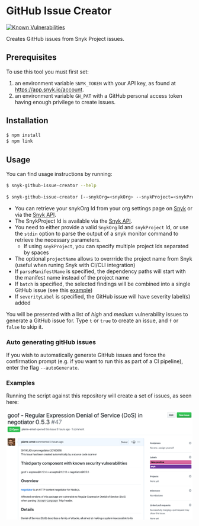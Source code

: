 # GitHub Issue Creator

[![Known Vulnerabilities](https://snyk.io/test/github/pierre-ernst/snyk-github-issue-creator/badge.svg?targetFile=package.json)](https://snyk.io/test/github/pierre-ernst/snyk-github-issue-creator?targetFile=package.json)

Creates GitHub issues from Snyk Project issues.

## Prerequisites

To use this tool you must first set:

1. an environment variable `SNYK_TOKEN` with your API key, as found at https://app.snyk.io/account.
1. an environment variable `GH_PAT` with a GitHub personal access token having enough privilege to create issues.

## Installation

```bash
$ npm install
$ npm link
```

## Usage

You can find usage instructions by running:

```bash
$ snyk-github-issue-creator --help
```

```bash
$ snyk-github-issue-creator [--snykOrg=<snykOrg> --snykProject=<snykProject> | --stdin ] --ghOwner=<ghOwner> --ghRepo=<ghRepo> [--ghLabels=<ghLabel>,...] [--projectName=<projectName>] [--parseManifestName] [--batch] [--autoGenerate]
```

-   You can retrieve your snykOrg Id from your org settings page on [Snyk](https://snyk.io) or via the [Snyk API](https://snyk.docs.apiary.io/#reference/organisations/the-snyk-organisation-for-a-request/list-all-the-organisations-a-user-belongs-to).
-   The SnykProject Id is available via the [Snyk API](https://snyk.docs.apiary.io/#reference/projects/projects-by-organisation/list-all-projects).
-   You need to either provide a valid `SnykOrg` Id and `snykProject` Id, or use the `stdin` option to parse the output of a snyk monitor command to retrieve the necessary parameters.
    -   If using `snykProject`, you can specify multiple project Ids separated by spaces
-   The optional `projectName` allows to overrride the project name from Snyk (useful when runing Snyk with CI/CLI integration)
-   If `parseManifestName` is specified, the dependency paths will start with the manifest name instead of the project name
-   If `batch` is specified, the selected findings will be combined into a single GitHub issue (see this [example](screenshot-issue-batch.png))
-   If `severityLabel` is specified, the GitHub issue will have severity label(s) added

You will be presented with a list of _high_ and _medium_ vulnerability issues to
generate a GitHub issue for. Type `t` or `true` to create an issue,
and `f` or `false` to skip it.

### Auto generating gitHub issues

If you wish to automatically generate GitHub issues and force the confirmation prompt (e.g. if you want to run this as part of a CI pipeline), enter the flag `--autoGenerate`.

### Examples

Running the script against this repository will create a set of issues, as seen here:

![screen shot of a created issue](screenshot-issue-dogfooding.png)
